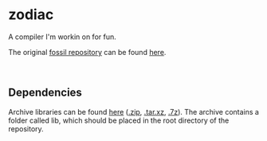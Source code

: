 # zodiac
A compiler I'm workin on for fun.

The original [fossil repository][fossil] can be found [here][fossil].

&nbsp;

## Dependencies
Archive libraries can be found [here][fossil_uv] ([.zip][zip_libs], [.tar.xz][tar_xz_libs], [.7z][7z_libs]). The archive contains a folder called lib, which should be placed in the root directory of the repository.

[fossil_uv]:<https://nextcloud.novioussoftware.com/cgi-bin/fossil/zodiac/uv>
[zip_libs]:<https://nextcloud.novioussoftware.com/cgi-bin/fossil/zodiac/uv/lib.zip>
[tar_xz_libs]:<https://nextcloud.novioussoftware.com/cgi-bin/fossil/zodiac/uv/lib.tar.xz>
[7z_libs]:<https://nextcloud.novioussoftware.com/cgi-bin/fossil/zodiac/uv/lib.7z>
[fossil]:<https://nextcloud.novioussoftware.com/cgi-bin/fossil/zodiac>
